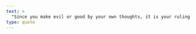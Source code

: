 ```yaml
---
text: >
  "Since you make evil or good by your own thoughts, it is your ruling of your thoughts which proves to be your principal concern." - William James
type: quote
---
```

